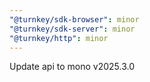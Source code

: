 ```yaml
---
"@turnkey/sdk-browser": minor
"@turnkey/sdk-server": minor
"@turnkey/http": minor
---
```


Update api to mono v2025.3.0
